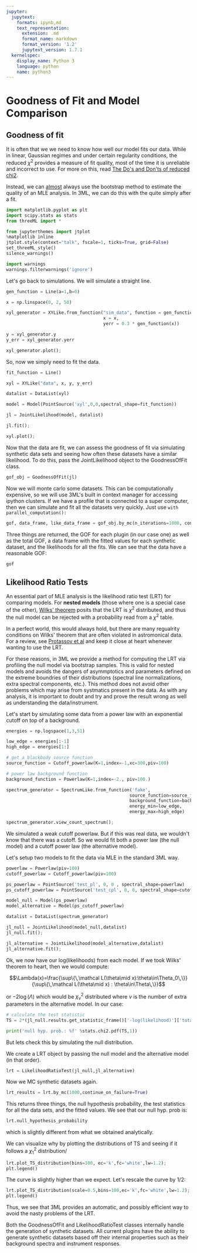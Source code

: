 ```yaml
---
jupyter:
  jupytext:
    formats: ipynb,md
    text_representation:
      extension: .md
      format_name: markdown
      format_version: '1.2'
      jupytext_version: 1.7.1
  kernelspec:
    display_name: Python 3
    language: python
    name: python3
---
```


<!-- #region -->
# Goodness of Fit and Model Comparison


## Goodness of fit
It is often that we we need to know how well our model fits our data. While in  linear, Gaussian regimes and under certain regularity conditions, the reduced $\chi^2$ provides a measure of fit quality, most of the time it is unreliable and incorrect to use. For more on this, read [The Do's and Don'ts of reduced chi2](https://arxiv.org/pdf/1012.3754.pdf).

Instead, we can [almost](www.google.com) always use the bootstrap method to estimate the quality of an MLE analysis. In 3ML, we can do this with the quite simply after a fit.
<!-- #endregion -->

```python
import matplotlib.pyplot as plt
import scipy.stats as stats
from threeML import *
```

```python nbsphinx="hidden"
from jupyterthemes import jtplot
%matplotlib inline
jtplot.style(context="talk", fscale=1, ticks=True, grid=False)
set_threeML_style()
silence_warnings()

import warnings
warnings.filterwarnings('ignore')
```


Let's go back to simulations. We will simulate a straight line. 

```python
gen_function = Line(a=1,b=0)

x = np.linspace(0, 2, 50)

xyl_generator = XYLike.from_function("sim_data", function = gen_function, 
                                     x = x, 
                                     yerr = 0.3 * gen_function(x))

y = xyl_generator.y
y_err = xyl_generator.yerr

xyl_generator.plot();


```

So, now we simply need to fit the data. 

```python
fit_function = Line()

xyl = XYLike("data", x, y, y_err)

datalist = DataList(xyl)

model = Model(PointSource('xyl',0,0,spectral_shape=fit_function))

jl = JointLikelihood(model, datalist)

jl.fit();

xyl.plot();

```

Now that the data are fit, we can assess the goodness of fit via simulating synthetic data sets and seeing how often these datasets have a similar likelihood. To do this, pass the JointLikelihood object to the GoodnessOfFit class.

```python
gof_obj = GoodnessOfFit(jl)
```

Now we will monte carlo some datasets. This can be computationally expensive, so we will use 3ML's built in context manager for accessing ipython clusters. If we have a profile that is connected to a super computer, then we can simulate and fit all the datasets very quickly. Just use ```with parallel_computation():```

```python
gof, data_frame, like_data_frame = gof_obj.by_mc(n_iterations=1000, continue_on_failure=True)
```

Three things are returned, the GOF for each plugin (in our case one) as well as the total GOF, a data frame with the fitted values for each synthetic dataset, and the likelihoods for all the fits. We can see that the data have a reasonable GOF:

```python
gof
```

## Likelihood Ratio Tests

An essential part of MLE analysis is the likelihood ratio test (LRT) for comparing models. For **nested models** (those where one is a special case of the other), [Wilks' theorem](https://projecteuclid.org/euclid.aoms/1177732360) posits that the LRT is $\chi^2$ distributed, and thus the null model can be rejected with a probability read from a $\chi^2$ table. 

In a perfect world, this would always hold, but there are many regualrity conditions on Wilks' theorem that are often violated in astromonical data. For a review, see [Protassov et al](http://iopscience.iop.org/0004-637X/571/1/545/) and keep it close at heart whenever wanting to use the LRT. 

For these reasons, in 3ML we provide a method for computing the LRT via profiling the null model via bootstrap samples. This is valid for nested models and avoids the dangers of asymmptotics and parameters defined on the extreme boundries of their distributions (spectral line normalizations, extra spectral components, etc.). This method does not avoid other problems which may arise from systmatics present in the data. As with any analysis, it is important to doubt and try and prove the result wrong as well as understanding the data/instrument.

Let's start by simulating some data from a power law with an exponential cutoff on top of a background.


```python
energies = np.logspace(1,3,51)

low_edge = energies[:-1]
high_edge = energies[1:]

# get a blackbody source function
source_function = Cutoff_powerlaw(K=1,index=-1,xc=300,piv=100)

# power law background function
background_function = Powerlaw(K=1,index=-2., piv=100.)

spectrum_generator = SpectrumLike.from_function('fake',
                                               source_function=source_function,
                                               background_function=background_function,
                                               energy_min=low_edge,
                                               energy_max=high_edge)


```

```python
spectrum_generator.view_count_spectrum();
```

We simulated a weak cutoff powerlaw. But if this was real data, we wouldn't know that there was a cutoff. So we would fit both a power law (the null model) and a cutoff power law (the alternative model).

Let's setup two models to fit the data via MLE in the standard 3ML way.

```python
powerlaw = Powerlaw(piv=100)
cutoff_powerlaw = Cutoff_powerlaw(piv=100)

ps_powerlaw = PointSource('test_pl', 0, 0 , spectral_shape=powerlaw)
ps_cutoff_powerlaw = PointSource('test_cpl', 0, 0, spectral_shape=cutoff_powerlaw)

model_null = Model(ps_powerlaw)
model_alternative = Model(ps_cutoff_powerlaw)
```

```python
datalist = DataList(spectrum_generator)
```

```python
jl_null = JointLikelihood(model_null,datalist)
jl_null.fit();
```

```python
jl_alternative = JointLikelihood(model_alternative,datalist)
jl_alternative.fit();
```

Ok, we now have our log(likelihoods) from each model. If we took Wilks' theorem to heart, then we would compute:

$$\Lambda(x)=\frac{\sup\{\,\mathcal L(\theta\mid x):\theta\in\Theta_0\,\}}{\sup\{\,\mathcal L(\theta\mid x) : \theta\in\Theta\,\}}$$

or $-2 \log(\Lambda)$ which would be $\chi^2_{\nu}$ distributed where $\nu$ is the number of extra parameters in the alternative model. In our case:


```python
# calculate the test statistic
TS = 2*(jl_null.results.get_statistic_frame()['-log(likelihood)']['total'] - jl_alternative.results.get_statistic_frame()['-log(likelihood)']['total'])

print('null hyp. prob.: %f' %stats.chi2.pdf(TS,1))

```

But lets check this by simulating the null distribution.

We create a LRT object by passing the null model and the alternative model (in that order).

```python
lrt = LikelihoodRatioTest(jl_null,jl_alternative)
```

Now we MC synthetic datasets again.

```python
lrt_results = lrt.by_mc(1000,continue_on_failure=True)
```

This returns three things, the null hypothesis probability, the test statistics for all the data sets, and the fitted values. We see that our null hyp. prob is:

```python
lrt.null_hypothesis_probability
```

which is slightly different from what we obtained analytically.

We can visualize why by plotting the distributions of TS and seeing if it follows a $\chi^2_{1}$ distribution/

```python
lrt.plot_TS_distribution(bins=100, ec='k',fc='white',lw=1.2);
plt.legend()
```

The curve is slightly higher than we expect. Let's rescale the curve by 1/2:

```python tags=["nbsphinx-thumbnail"]
lrt.plot_TS_distribution(scale=0.5,bins=100,ec='k',fc='white',lw=1.2);
plt.legend()
```

Thus, we see that 3ML provides an automatic, and possibly efficient way to avoid the nasty problems of the LRT.

Both the GoodnessOfFit and LikelihoodRatioTest classes internally handle the generation of synthetic datasets. All current plugins have the ability to generate synthetic datasets based off their internal properties such as their background spectra and instrument responses.
